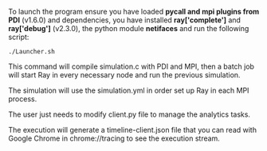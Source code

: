 To launch the program ensure you have loaded **pycall and mpi plugins from PDI** (v1.6.0) and dependencies, you have installed **ray['complete']** and **ray['debug']** (v2.3.0), the python module **netifaces** and run the following script:

 `./Launcher.sh`

 This command will compile simulation.c with PDI and MPI, then a batch job will start Ray in every necessary node and run the previous simulation.

 The simulation will use the simulation.yml in order set up Ray in each MPI process.

 The user just needs to modify client.py file to manage the analytics tasks.

 The execution will generate a timeline-client.json file that you can read with Google Chrome in chrome://tracing to see the execution stream.